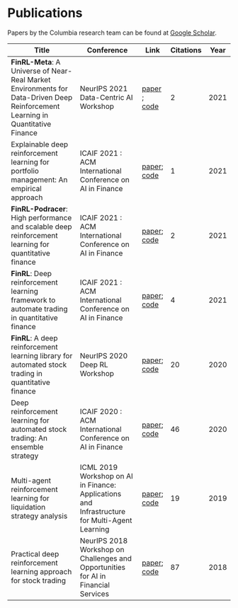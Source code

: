 # Publications

Papers by the Columbia research team can be found at [Google Scholar](https://scholar.google.com/citations?view_op=list_works&hl=en&hl=en&user=XsdPXocAAAAJ).

|Title |Conference |Link|Citations|Year|
|  ----  |  ----  |  ----  |  ----  |  ----  |  
|**FinRL-Meta**: A Universe of Near-Real Market Environments for Data-Driven Deep Reinforcement Learning in Quantitative Finance| NeurIPS 2021 Data-Centric AI Workshop| [paper](https://arxiv.org/abs/2112.06753) ;<br />[code](https://github.com/AI4Finance-Foundation/FinRL-Meta)| 2| 2021| 
|Explainable deep reinforcement learning for portfolio management: An empirical approach| ICAIF 2021 : ACM International Conference on AI in Finance | [paper](https://papers.ssrn.com/sol3/papers.cfm?abstract_id=3958005);<br />[code](https://github.com/AI4Finance-Foundation/FinRL)| 1| 2021| 
|**FinRL-Podracer**: High performance and scalable deep reinforcement learning for quantitative finance| ICAIF 2021 : ACM International Conference on AI in Finance | [paper](https://arxiv.org/abs/2111.05188);<br />[code](https://github.com/AI4Finance-Foundation/FinRL_Podracer)| 2 | 2021| 
|**FinRL**: Deep reinforcement learning framework to automate trading in quantitative finance| ICAIF 2021 : ACM International Conference on AI in Finance | [paper](https://papers.ssrn.com/sol3/papers.cfm?abstract_id=3955949);<br />[code](https://github.com/AI4Finance-Foundation/FinRL)| 4| 2021| 
|**FinRL**: A deep reinforcement learning library for automated stock trading in quantitative finance| NeurIPS 2020 Deep RL Workshop  | [paper](https://arxiv.org/abs/2011.09607);<br />[code](https://github.com/AI4Finance-Foundation/FinRL)| 20| 2020| 
|Deep reinforcement learning for automated stock trading: An ensemble strategy| ICAIF 2020 : ACM International Conference on AI in Finance | [paper](https://papers.ssrn.com/sol3/papers.cfm?abstract_id=3690996);<br />[code](https://github.com/AI4Finance-Foundation/Deep-Reinforcement-Learning-for-Automated-Stock-Trading-Ensemble-Strategy-ICAIF-2020)| 46 | 2020| 
|Multi-agent reinforcement learning for liquidation strategy analysis| ICML 2019 Workshop on AI in Finance: Applications and Infrastructure for Multi-Agent Learning| [paper](https://arxiv.org/abs/1906.11046); <br />[code](https://github.com/AI4Finance-Foundation/Liquidation-Analysis-using-Multi-Agent-Reinforcement-Learning-ICML-2019)| 19 | 2019| 
|Practical deep reinforcement learning approach for stock trading| NeurIPS 2018 Workshop on Challenges and Opportunities for AI in Financial Services| [paper](https://arxiv.org/abs/1811.07522); <br />[code](https://github.com/AI4Finance-Foundation/DQN-DDPG_Stock_Trading)| 87| 2018 | 

